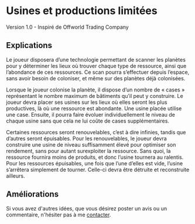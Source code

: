 # Usines et productions limitées
Version 1.0 - Inspiré de Offworld Trading Company

## Explications

Le joueur disposera d’une technologie permettant de scanner les planètes
pour y déterminer les lieux où trouver chaque type de ressource, ainsi 
que l’abondance de ces ressources. Ce scan pourra s’effectuer depuis l’espace, 
sans avoir besoin de coloniser, et même sur des planètes déjà colonisées.

Lorsque le joueur colonise la planète, il dispose d’un nombre de « cases » 
représentant le nombre maximum de bâtiments qu’il peut y construire. 
Le joueur devra placer ses usines sur les lieux où elles seront les plus 
productives, là où une ressource est abondante. Une usine placée utilise 
une case. Ensuite, il pourra faire évoluer individuellement le niveau de 
chaque usine sans que cela ne lui coûte de cases supplémentaires.

Certaines ressources seront renouvelables, c’est à dire infinies, tandis 
que d’autres seront épuisables. Pour les renouvelables, le joueur devra 
construire une usine de niveau suffisamment élevé pour optimiser son rendement, 
sans pour autant surexploiter la ressource. Sans quoi, la ressource fournira 
moins de produits, et donc l’usine tournera au ralentis. Pour les ressources 
épuisables, une fois que l’une d’elles est vide, l’usine s’arrêtera simplement 
de tourner. Celle-ci devra être détruite et reconstruite ailleurs.

## Améliorations
Si vous avez d'autres idées, que vous désirez poster un avis ou un commentaire, n'hésiter pas à me [contacter](/#contact).